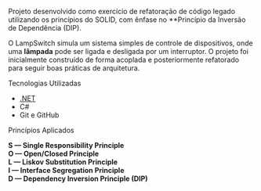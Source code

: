 Projeto desenvolvido como exercício de refatoração de código legado utilizando os princípios do SOLID, com ênfase no **Princípio da Inversão de Dependência (DIP).

O LampSwitch simula um sistema simples de controle de dispositivos, onde uma **lâmpada** pode ser ligada e desligada por um interruptor. O projeto foi inicialmente construído de forma acoplada e posteriormente refatorado para seguir boas práticas de arquitetura.

 Tecnologias Utilizadas

- [.NET](https://dotnet.microsoft.com/)
- C#
- Git e GitHub

Princípios Aplicados

**S — Single Responsibility Principle**  
**O — Open/Closed Principle**  
**L — Liskov Substitution Principle**  
**I — Interface Segregation Principle**  
**D — Dependency Inversion Principle (DIP)**


